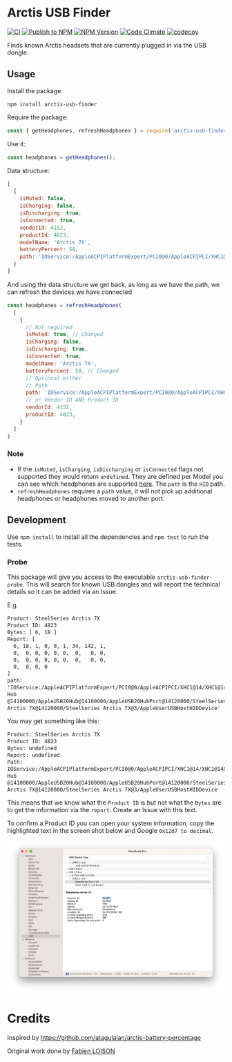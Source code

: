 # Arctis USB Finder

[![CI](https://github.com/richrace/arctis-usb-finder/actions/workflows/ci.yml/badge.svg?branch=main)](https://github.com/richrace/arctis-usb-finder/actions/workflows/ci.yml)
[![Publish to NPM](https://github.com/richrace/arctis-usb-finder/actions/workflows/npm-publish.yml/badge.svg)](https://github.com/richrace/arctis-usb-finder/actions/workflows/npm-publish.yml)
[![NPM Version](https://badge.fury.io/js/arctis-usb-finder.svg?style=flat)](https://npmjs.org/package/arctis-usb-finder)
[![Code Climate](https://codeclimate.com/github/richrace/arctis-usb-finder/badges/gpa.svg)](https://codeclimate.com/github/richrace/arctis-usb-finder)
[![codecov](https://codecov.io/gh/richrace/arctis-usb-finder/branch/main/graph/badge.svg?token=T3QMYY47AT)](https://codecov.io/gh/richrace/arctis-usb-finder)

Finds known Arctis headsets that are currently plugged in via the USB dongle.

## Usage

Install the package:
```
npm install arctis-usb-finder
```

Require the package:
```js
const { getHeadphones, refreshHeadphones } = require('arctis-usb-finder');
```

Use it:
```js
const headphones = getHeadphones();
```

Data structure:
```js
[
  {
    isMuted: false,
    isCharging: false,
    isDischarging: true,
    isConnected: true,
    vendorId: 4152,
    productId: 4823,
    modelName: 'Arctis 7X',
    batteryPercent: 58,
    path: 'IOService:/AppleACPIPlatformExpert/PCI0@0/AppleACPIPCI/XHC1@14/XHC1@14000000/HS06@14100000/USB2.0 Hub             @14100000/AppleUSB20Hub@14100000/AppleUSB20HubPort@14120000/SteelSeries Arctis 7X@14120000/SteelSeries Arctis 7X@3/AppleUserUSBHostHIDDevice'
  }
]
```

And using the data structure we get back, as long as we have the path, we can refresh the devices we have connected

```js
const headphones = refreshHeadphones(
  [
    {
      // Not required
      isMuted: true, // Changed
      isCharging: false,
      isDischarging: true,
      isConnected: true,
      modelName: 'Arctis 7X',
      batteryPercent: 50, // Changed
      // Optional either
      // Path
      path: 'IOService:/AppleACPIPlatformExpert/PCI0@0/AppleACPIPCI/XHC1@14/XHC1@14000000/HS06@14100000/USB2.0 Hub             @14100000/AppleUSB20Hub@14100000/AppleUSB20HubPort@14120000/SteelSeries Arctis 7X@14120000/SteelSeries Arctis 7X@3/AppleUserUSBHostHIDDevice',
      // or Vendor ID AND Product ID
      vendorId: 4152,
      productId: 4823,
    }
  ]
)
```

### Note

* If the `isMuted`, `isCharging`, `isDischarging` or `isConnected` flags not supported they would return `undefined`. They are defined per Model you can see which headphones are supported [here](src/headphone_list.ts). The `path` is the `HID` path.
* `refreshHeadphones` requires a `path` value, it will not pick up additional headphones or headphones moved to another port.

## Development

Use `npm install` to install all the dependencies and `npm test` to run the tests.

### Probe

This package will give you access to the executable `arctis-usb-finder-probe`. This will search for known USB dongles and will report the technical details so it can be added via an Issue.

E.g.

```
Product: SteelSeries Arctis 7X
Product ID: 4823
Bytes: [ 6, 18 ]
Report: [
  6, 18, 1, 0, 0, 1, 34, 142, 1,
  0,  0, 0, 0, 0, 0,  0,   0, 0,
  0,  0, 0, 0, 0, 0,  0,   0, 0,
  0,  0, 0, 0
]
path: 'IOService:/AppleACPIPlatformExpert/PCI0@0/AppleACPIPCI/XHC1@14/XHC1@14000000/HS06@14100000/USB2.0 Hub             @14100000/AppleUSB20Hub@14100000/AppleUSB20HubPort@14120000/SteelSeries Arctis 7X@14120000/SteelSeries Arctis 7X@3/AppleUserUSBHostHIDDevice'
```

You may get something like this:

```
Product: SteelSeries Arctis 7X
Product ID: 4823
Bytes: undefined
Report: undefined
Path: IOService:/AppleACPIPlatformExpert/PCI0@0/AppleACPIPCI/XHC1@14/XHC1@14000000/HS06@14100000/USB2.0 Hub             @14100000/AppleUSB20Hub@14100000/AppleUSB20HubPort@14120000/SteelSeries Arctis 7X@14120000/SteelSeries Arctis 7X@3/AppleUserUSBHostHIDDevice
```

This means that we know what the `Product ID` is but not what the `Bytes` are to get the information via the `report`. Create an Issue with this text.

To confirm a Product ID you can open your system information, copy the highlighted text in the screen shot below and Google `0x12d7 to decimal`.

![macOS of System Information showing the Product ID](docs/lookup_product_id.png)

# Credits

Inspired by https://github.com/atagulalan/arctis-battery-percentage

Original work done by [Fabien LOISON](https://blog.flozz.fr/2020/05/25/reverse-engineering-recuperer-le-niveau-de-batterie-du-casque-sans-fil-steelseries-arctis-7/)
